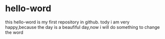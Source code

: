 # hello-word
this hello-word is my first repository in github.
tody i am very happy,because the day is a beaufiful day,now i will do something to change the word
